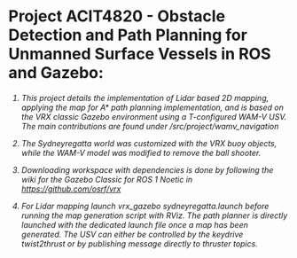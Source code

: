 <h1> Project ACIT4820 - Obstacle Detection and Path Planning for Unmanned Surface Vessels in ROS and Gazebo:<h6> 

1. This project details the implementation of Lidar based 2D mapping, applying the map for A* path planning implementation, and is based on the VRX classic Gazebo environment using a T-configured WAM-V USV. The main contributions are found under /src/project/wamv_navigation

2. The Sydneyregatta world was customized with the VRX buoy objects, while the WAM-V model was modified to remove the ball shooter.

4. Downloading workspace with dependencies is done by following the wiki for the Gazebo Classic for ROS 1 Noetic in https://github.com/osrf/vrx

5. For Lidar mapping launch vrx_gazebo sydneyregatta.launch before running the map generation script with RViz. The path planner is directly launched with the dedicated launch file once a map has been generated. The USV can either be controlled by the keydrive twist2thrust or by publishing message directly to thruster topics. 
